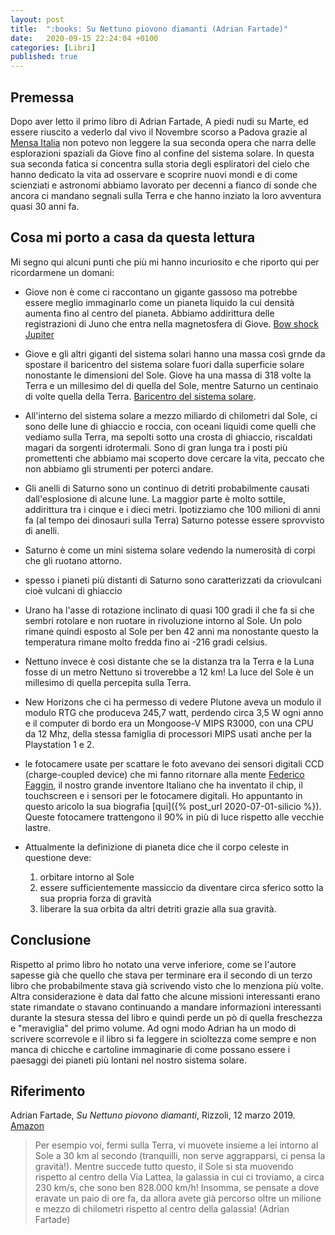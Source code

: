 ```yaml
---
layout: post
title:  ":books: Su Nettuno piovono diamanti (Adrian Fartade)"
date:   2020-09-15 22:24:04 +0100
categories: [Libri]
published: true
---
```

## Premessa
Dopo aver letto il primo libro di Adrian Fartade, A piedi nudi su Marte, ed essere riuscito a vederlo dal vivo il Novembre scorso a Padova grazie al [Mensa Italia](https://www.mensa.it/2019/10/2069-un-secolo-di-luna/) non potevo non leggere la sua seconda opera che narra delle esplorazioni spaziali da Giove fino al confine del sistema solare.
In questa sua seconda fatica si concentra sulla storia degli espliratori del cielo che hanno dedicato la vita ad osservare e scoprire nuovi mondi e di come scienziati e astronomi abbiamo lavorato per decenni a fianco di sonde che ancora ci mandano segnali sulla Terra e che hanno inziato la loro avventura quasi 30 anni fa.

## Cosa mi porto a casa da questa lettura

Mi segno qui alcuni punti che più mi hanno incuriosito e che riporto qui per ricordarmene un domani:

- Giove non è come ci raccontano un gigante gassoso ma potrebbe essere meglio immaginarlo come un pianeta liquido la cui densità aumenta fino al centro del pianeta. Abbiamo addirittura delle registrazioni di Juno che entra nella magnetosfera di Giove. [Bow shock Jupiter](https://www.youtube.com/watch?v=8CT_txWEo5I)
- Giove e gli altri giganti del sistema solari hanno una massa così grnde da spostare il baricentro del sistema solare fuori dalla superficie solare nonostante le dimensioni del Sole. Giove ha una massa di 318 volte la Terra e un millesimo del di quella del Sole, mentre Saturno un centinaio di volte quella della Terra. [Baricentro del sistema solare](https://www.ansa.it/canale_scienza_tecnica/notizie/spazio_astronomia/2020/07/02/trovato-il-baricentro-del-sistema-solare-con-una-precisione-di-100-metri_034f663b-a6d1-4136-91a7-60466054ceae.html).
- All'interno del sistema solare a mezzo miliardo di chilometri dal Sole, ci sono delle lune di ghiaccio e roccia, con oceani liquidi come quelli che vediamo sulla Terra, ma sepolti sotto una crosta di ghiaccio, riscaldati magari da sorgenti idrotermali. Sono di gran lunga tra i posti più promettenti che abbiamo mai scoperto dove cercare la vita, peccato che non abbiamo gli strumenti per poterci andare.
- Gli anelli di Saturno sono un continuo di detriti probabilmente causati dall'esplosione di alcune lune. La maggior parte è molto sottile, addirittura tra i cinque e i dieci metri. Ipotizziamo che 100 milioni di anni fa (al tempo dei dinosauri sulla Terra) Saturno potesse essere sprovvisto di anelli.
- Saturno è come un mini sistema solare vedendo la numerosità di corpi che gli ruotano attorno.
- spesso i pianeti più distanti di Saturno sono caratterizzati da criovulcani cioè vulcani di ghiaccio
- Urano ha l'asse di rotazione inclinato di quasi 100 gradi il che fa si che sembri rotolare e non ruotare in rivoluzione intorno al Sole. Un polo rimane quindi esposto al Sole per ben 42 anni ma nonostante questo la temperatura rimane molto fredda fino ai -216 gradi celsius.
- Nettuno invece è così distante che se la distanza tra la Terra e la Luna fosse di un metro Nettuno si troverebbe a 12 km! La luce del Sole è un millesimo di quella percepita sulla Terra.
- New Horizons che ci ha permesso di vedere Plutone aveva un modulo il modulo RTG che produceva 245,7 watt, perdendo circa 3,5 W ogni anno e il computer di bordo era un Mongoose-V MIPS R3000, con una CPU da 12 Mhz, della stessa famiglia di processori MIPS usati anche per la Playstation 1 e 2.
- le fotocamere usate per scattare le foto avevano dei sensori digitali CCD (charge-coupled device) che mi fanno ritornare alla mente [Federico Faggin](https://en.wikipedia.org/wiki/Federico_Faggin), il nostro grande inventore Italiano che ha inventato il chip, il touchscreen e i sensori per le fotocamere digitali. Ho appuntanto in questo aricolo la sua biografia [qui]({% post_url 2020-07-01-silicio %}). Queste fotocamere trattengono il 90% in più di luce rispetto alle vecchie lastre.
- Attualmente la definizione di pianeta dice che il corpo celeste in questione deve:

    1. orbitare intorno al Sole
    2. essere sufficientemente massiccio da diventare circa sferico sotto la sua propria forza di gravità
    3. liberare la sua orbita da altri detriti grazie alla sua gravità.

## Conclusione

Rispetto al primo libro ho notato una verve inferiore, come se l'autore sapesse già che quello che stava per terminare era il secondo di un terzo libro che probabilmente stava già scrivendo visto che lo menziona più volte.
Altra considerazione è data dal fatto che alcune missioni interessanti erano state rimandate o stavano continuando a mandare informazioni interessanti durante la stesura stessa del libro e quindi perde un pò di quella freschezza e "meraviglia" del primo volume.
Ad ogni modo Adrian ha un modo di scrivere scorrevole e il libro si fa leggere in scioltezza come sempre e non manca di chicche e cartoline immaginarie di come possano essere i paesaggi dei pianeti più lontani nel nostro sistema solare.

## Riferimento

Adrian Fartade, _Su Nettuno piovono diamanti_, Rizzoli, 12 marzo 2019. [Amazon]([https://www.amazon.it/gp/product/B07BW9PS59/ref=kinw_myk_ro_title](https://www.amazon.it/gp/product/B07BW9PS59/ref=kinw_myk_ro_title))

> Per esempio voi, fermi sulla Terra, vi muovete insieme a lei intorno al Sole a 30 km al secondo (tranquilli, non serve aggrapparsi, ci pensa la gravità!). Mentre succede tutto questo, il Sole si sta muovendo rispetto al centro della Via Lattea, la galassia in cui ci troviamo, a circa 230 km/s, che sono ben 828.000 km/h! Insomma, se pensate a dove eravate un paio di ore fa, da allora avete già percorso oltre un milione e mezzo di chilometri rispetto al centro della galassia! (Adrian Fartade)
